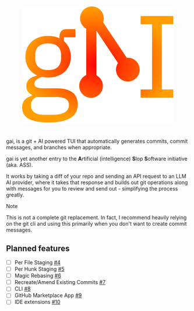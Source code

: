 <p align="center">
  <img src="https://github.com/nuttycream/gai/blob/main/docs/logo.svg" />
</p>

# 

gai, is a git + AI powered TUI that automatically generates commits, commit
messages, and branches when appropriate.

gai is yet another entry to the **A**rtificial (intelligence) **S**lop
**S**oftware initiative (aka. ASS).

It works by taking a diff of your repo and sending an API request to an LLM AI
provider, where it takes that response and builds out git operations along with
messages for you to review and send out - simplifying the process greatly.

> [!NOTE]
> This is not a complete git replacement. In fact, I recommend heavily relying
> on the git cli and using this primarily when you don't want to create commit
> messages.

## Planned features
- [ ] Per File Staging [#4](https://github.com/nuttycream/gai/issues/4)
- [ ] Per Hunk Staging [#5](https://github.com/nuttycream/gai/issues/5)
- [ ] Magic Rebasing [#6](https://github.com/nuttycream/gai/issues/6)
- [ ] Recreate/Amend Existing Commits [#7](https://github.com/nuttycream/gai/issues/7)
- [ ] CLI [#8](https://github.com/nuttycream/gai/issues/8)
- [ ] GitHub Marketplace App [#9](https://github.com/nuttycream/gai/issues/9)
- [ ] IDE extensions [#10](https://github.com/nuttycream/gai/issues/10)
